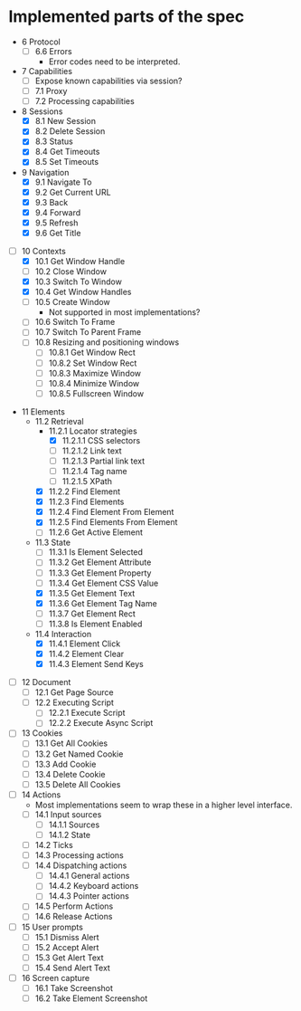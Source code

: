 # Implemented parts of the spec

* 6 Protocol
  * [ ] 6.6 Errors
    - Error codes need to be interpreted.
* 7 Capabilities
  * [ ] Expose known capabilities via session?
  * [ ] 7.1 Proxy
  * [ ] 7.2 Processing capabilities
* 8 Sessions
  * [x] 8.1 New Session
  * [x] 8.2 Delete Session
  * [x] 8.3 Status
  * [x] 8.4 Get Timeouts
  * [x] 8.5 Set Timeouts
* 9 Navigation
  * [x] 9.1 Navigate To
  * [x] 9.2 Get Current URL
  * [x] 9.3 Back
  * [x] 9.4 Forward
  * [x] 9.5 Refresh
  * [x] 9.6 Get Title
* [ ] 10 Contexts
  * [x] 10.1 Get Window Handle
  * [ ] 10.2 Close Window
  * [x] 10.3 Switch To Window
  * [x] 10.4 Get Window Handles
  * [ ] 10.5 Create Window
    * Not supported in most implementations?
  * [ ] 10.6 Switch To Frame
  * [ ] 10.7 Switch To Parent Frame
  * [ ] 10.8 Resizing and positioning windows
    * [ ] 10.8.1 Get Window Rect
    * [ ] 10.8.2 Set Window Rect
    * [ ] 10.8.3 Maximize Window
    * [ ] 10.8.4 Minimize Window
    * [ ] 10.8.5 Fullscreen Window
* 11 Elements
  * 11.2 Retrieval
    * 11.2.1 Locator strategies
      * [x] 11.2.1.1 CSS selectors
      * [ ] 11.2.1.2 Link text
      * [ ] 11.2.1.3 Partial link text
      * [ ] 11.2.1.4 Tag name
      * [ ] 11.2.1.5 XPath
    * [x] 11.2.2 Find Element
    * [x] 11.2.3 Find Elements
    * [x] 11.2.4 Find Element From Element
    * [x] 11.2.5 Find Elements From Element
    * [ ] 11.2.6 Get Active Element
  * 11.3 State
    * [ ] 11.3.1 Is Element Selected
    * [ ] 11.3.2 Get Element Attribute
    * [ ] 11.3.3 Get Element Property
    * [ ] 11.3.4 Get Element CSS Value
    * [x] 11.3.5 Get Element Text
    * [x] 11.3.6 Get Element Tag Name
    * [ ] 11.3.7 Get Element Rect
    * [ ] 11.3.8 Is Element Enabled
  * 11.4 Interaction
    * [x] 11.4.1 Element Click
    * [x] 11.4.2 Element Clear
    * [x] 11.4.3 Element Send Keys
* [ ] 12 Document
  * [ ] 12.1 Get Page Source
  * [ ] 12.2 Executing Script
    * [ ] 12.2.1 Execute Script
    * [ ] 12.2.2 Execute Async Script
* [ ] 13 Cookies
  * [ ] 13.1 Get All Cookies
  * [ ] 13.2 Get Named Cookie
  * [ ] 13.3 Add Cookie
  * [ ] 13.4 Delete Cookie
  * [ ] 13.5 Delete All Cookies
* [ ] 14 Actions
  * Most implementations seem to wrap these in a higher level interface.
  * [ ] 14.1 Input sources
    * [ ] 14.1.1 Sources
    * [ ] 14.1.2 State
  * [ ] 14.2 Ticks
  * [ ] 14.3 Processing actions
  * [ ] 14.4 Dispatching actions
    * [ ] 14.4.1 General actions
    * [ ] 14.4.2 Keyboard actions
    * [ ] 14.4.3 Pointer actions
  * [ ] 14.5 Perform Actions
  * [ ] 14.6 Release Actions
* [ ] 15 User prompts
  * [ ] 15.1 Dismiss Alert
  * [ ] 15.2 Accept Alert
  * [ ] 15.3 Get Alert Text
  * [ ] 15.4 Send Alert Text
* [ ] 16 Screen capture
  * [ ] 16.1 Take Screenshot
  * [ ] 16.2 Take Element Screenshot
